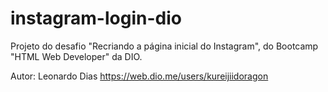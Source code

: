 # instagram-login-dio

Projeto do desafio "Recriando a página inicial do Instagram",
do Bootcamp "HTML Web Developer" da DIO.

Autor: Leonardo Dias https://web.dio.me/users/kureijiidoragon
